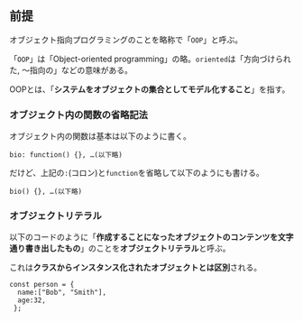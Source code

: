 ## 前提
オブジェクト指向プログラミングのことを略称で「`OOP`」と呼ぶ。

「`OOP`」は「Object-oriented programming」の略。`oriented`は「方向づけられた, ～指向の」などの意味がある。

OOPとは、「**システムをオブジェクトの集合としてモデル化すること**」を指す。

### オブジェクト内の関数の省略記法

オブジェクト内の関数は基本は以下のように書く。

```
bio: function() {}, …(以下略)
```

だけど、上記の`:`(コロン)と`function`を省略して以下のようにも書ける。

```
bio() {}, …(以下略)
```

### オブジェクトリテラル

以下のコードのように「**作成することになったオブジェクトのコンテンツを文字通り書き出したもの**」のことを**オブジェクトリテラル**と呼ぶ。

これは**クラスからインスタンス化されたオブジェクトとは区別**される。
```
const person = {
  name:["Bob", "Smith"],
  age:32,
 };
```
